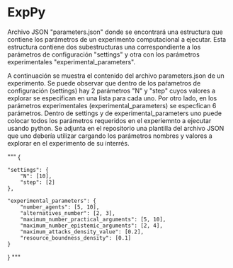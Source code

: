 # ExpPy

Archivo JSON "parameters.json" donde se encontrará una estructura que contiene los parámetros de un experimento computacional a ejecutar. Esta estructura contiene dos subestructuras una correspondiente a los parámetros de configuración "settings" y otra con los parámetros experimentales "experimental_parameters".

A continuación se muestra el contenido del archivo parameters.json de un experimento. Se puede observar que dentro de los paŕametros de configuración (settings) hay 2 parámetros "N" y "step" cuyos valores a explorar se especifican en una lista para cada uno. Por otro lado, en los parámetros experimentales (experimental_parameters) se especfican 6 parámetros. Dentro de settings y de experimental_parameters uno puede colocar todos los parámetros requeridos en el experiemnto a ejecutar usando python. Se adjunta en el repositorio una plantilla del archivo JSON que uno debería utilizar cargando los parámetros nombres y valores a explorar en el experimento de su interrés.

"""
{

    "settings": {
        "N": [10],
        "step": [2]
    },

    "experimental_parameters": {
        "number_agents": [5, 10],
        "alternatives_number": [2, 3],
        "maximum_number_practical_arguments": [5, 10],
        "maximum_number_epistemic_arguments": [2, 4],
        "maximum_attacks_density_value": [0.2],
        "resource_boundness_density": [0.1]
    }
}
"""

